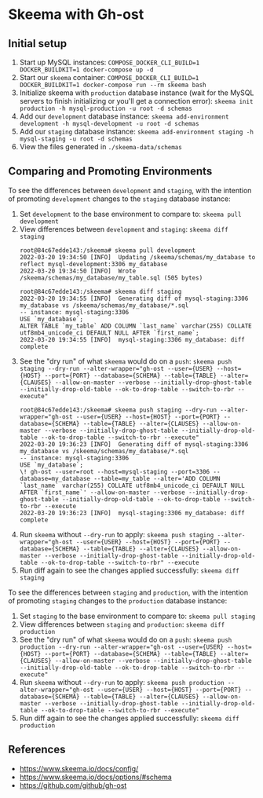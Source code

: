 # Skeema with Gh-ost

## Initial setup

1. Start up MySQL instances: `COMPOSE_DOCKER_CLI_BUILD=1 DOCKER_BUILDKIT=1 docker-compose up -d`
2. Start our `skeema` container: `COMPOSE_DOCKER_CLI_BUILD=1 DOCKER_BUILDKIT=1 docker-compose run --rm skeema bash`
3. Initialize skeema with `production` database instance (wait for the MySQL servers to finish initializing or you'll get a connection error): `skeema init production -h mysql-production -u root -d schemas`
4. Add our `development` database instance: `skeema add-environment development -h mysql-development -u root -d schemas`
5. Add our `staging` database instance: `skeema add-environment staging -h mysql-staging -u root -d schemas`
6. View the files generated in `./skeema-data/schemas`

## Comparing and Promoting Environments

To see the differences between `development` and `staging`, with the intention of promoting `development` changes to the `staging` database instance:
1. Set `development` to the base environment to compare to: `skeema pull development`
2. View differences between `development` and `staging`: `skeema diff staging`
    ```
    root@84c67edde143:/skeema# skeema pull development
    2022-03-20 19:34:50 [INFO]  Updating /skeema/schemas/my_database to reflect mysql-development:3306 my_database
    2022-03-20 19:34:50 [INFO]  Wrote /skeema/schemas/my_database/my_table.sql (505 bytes)

    root@84c67edde143:/skeema# skeema diff staging
    2022-03-20 19:34:55 [INFO]  Generating diff of mysql-staging:3306 my_database vs /skeema/schemas/my_database/*.sql
    -- instance: mysql-staging:3306
    USE `my_database`;
    ALTER TABLE `my_table` ADD COLUMN `last_name` varchar(255) COLLATE utf8mb4_unicode_ci DEFAULT NULL AFTER `first_name`;
    2022-03-20 19:34:55 [INFO]  mysql-staging:3306 my_database: diff complete
    ```
3. See the "dry run" of what `skeema` would do on a `push`: `skeema push staging --dry-run --alter-wrapper="gh-ost --user={USER} --host={HOST} --port={PORT} --database={SCHEMA} --table={TABLE} --alter={CLAUSES} --allow-on-master --verbose --initially-drop-ghost-table --initially-drop-old-table --ok-to-drop-table --switch-to-rbr --execute"`
    ```
    root@84c67edde143:/skeema# skeema push staging --dry-run --alter-wrapper="gh-ost --user={USER} --host={HOST} --port={PORT} --database={SCHEMA} --table={TABLE} --alter={CLAUSES} --allow-on-master --verbose --initially-drop-ghost-table --initially-drop-old-table --ok-to-drop-table --switch-to-rbr --execute"
    2022-03-20 19:36:23 [INFO]  Generating diff of mysql-staging:3306 my_database vs /skeema/schemas/my_database/*.sql
    -- instance: mysql-staging:3306
    USE `my_database`;
    \! gh-ost --user=root --host=mysql-staging --port=3306 --database=my_database --table=my_table --alter='ADD COLUMN `last_name` varchar(255) COLLATE utf8mb4_unicode_ci DEFAULT NULL AFTER `first_name`' --allow-on-master --verbose --initially-drop-ghost-table --initially-drop-old-table --ok-to-drop-table --switch-to-rbr --execute
    2022-03-20 19:36:23 [INFO]  mysql-staging:3306 my_database: diff complete
    ```
4. Run `skeema` without `--dry-run` to apply: `skeema push staging --alter-wrapper="gh-ost --user={USER} --host={HOST} --port={PORT} --database={SCHEMA} --table={TABLE} --alter={CLAUSES} --allow-on-master --verbose --initially-drop-ghost-table --initially-drop-old-table --ok-to-drop-table --switch-to-rbr" --execute`
5. Run diff again to see the changes applied successfully: `skeema diff staging`

To see the differences between `staging` and `production`, with the intention of promoting `staging` changes to the `production` database instance:
1. Set `staging` to the base environment to compare to: `skeema pull staging`
2. View differences between `staging` and `production`: `skeema diff production`
3. See the "dry run" of what `skeema` would do on a `push`: `skeema push production --dry-run --alter-wrapper="gh-ost --user={USER} --host={HOST} --port={PORT} --database={SCHEMA} --table={TABLE} --alter={CLAUSES} --allow-on-master --verbose --initially-drop-ghost-table --initially-drop-old-table --ok-to-drop-table --switch-to-rbr --execute"`
4. Run `skeema` without `--dry-run` to apply: `skeema push production --alter-wrapper="gh-ost --user={USER} --host={HOST} --port={PORT} --database={SCHEMA} --table={TABLE} --alter={CLAUSES} --allow-on-master --verbose --initially-drop-ghost-table --initially-drop-old-table --ok-to-drop-table --switch-to-rbr --execute"`
5. Run diff again to see the changes applied successfully: `skeema diff production`

## References

- https://www.skeema.io/docs/config/
- https://www.skeema.io/docs/options/#schema
- https://github.com/github/gh-ost